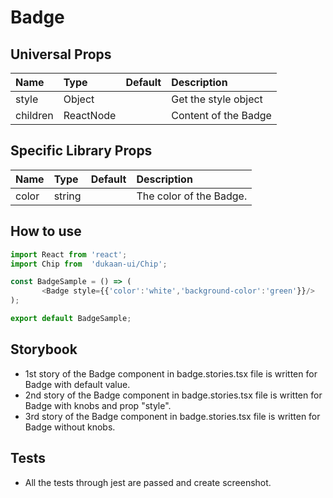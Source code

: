 # Badge

## Universal Props

| Name | Type | Default | Description |
|:-----|:-----|:--------|:------------|
| style | Object |  | Get the style object |
| children | ReactNode | | Content of the Badge |

## Specific Library Props

| Name | Type | Default | Description |
|:-----|:-----|:--------|:------------|
| color | string |  | The color of the Badge. |

## How to use

```JavaScript
import React from 'react';
import Chip from  'dukaan-ui/Chip';

const BadgeSample = () => (
       <Badge style={{'color':'white','background-color':'green'}}/>
);

export default BadgeSample;
```

## Storybook

- 1st story of the Badge component in badge.stories.tsx file is written for Badge with default value.
- 2nd story of the Badge component in badge.stories.tsx file is written for Badge with knobs and prop "style".
- 3rd story of the Badge component in badge.stories.tsx file is written for Badge without knobs.

## Tests

- All the tests through jest are passed and create screenshot.
